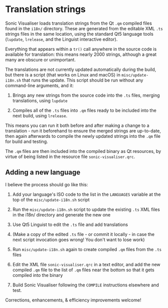 
Translation strings
===================

Sonic Visualiser loads translation strings from the Qt `.qm` compiled
files found in the `i18n/` directory. These are generated from the
editable XML `.ts` strings files in the same location, using the
standard Qt5 language tools (`lupdate`, `lrelease`, and the Linguist
interactive editor).

Everything that appears within a `tr()` call anywhere in the source
code is available for translation: this means nearly 2000 strings,
although a great many are obscure or unimportant.

The translations are not currently updated automatically during the
build, but there is a script (that works on Linux and macOS) in
`misc/update-i18n.sh` that runs the update. This script should be run
without any command-line arguments, and it:

 1. Brings any new strings from the source code into the `.ts` files,
 merging translations, using `lupdate`

 2. Compiles all of the `.ts` files into `.qm` files ready to be
 included into the next build, using `lrelease`.

This means you can run it both before and after making a change to a
translation - run it beforehand to ensure the merged strings are
up-to-date, then again afterwards to compile the newly updated strings
into the `.qm` file for build and testing.

The `.qm` files are then included into the compiled binary as Qt
resources, by virtue of being listed in the resource file
`sonic-visualiser.qrc`.

Adding a new language
---------------------

I believe the process should go like this:

 1. Add your language's ISO code to the list in the `LANGUAGES`
 variable at the top of the `misc/update-i18n.sh` script

 2. Run the `misc/update-i18n.sh` script to update the existing `.ts`
 XML files in the i18n/ directory and generate the new one
 
 3. Use Qt5 Linguist to edit the `.ts` file and add translations

 4. (Make a copy of the edited `.ts` file - or commit it locally - in case
 the next script invocation goes wrong! You don't want to lose work)
 
 5. Run `misc/update-i18n.sh` again to create compiled `.qm` files
 from the `.ts` files
 
 6. Edit the XML file `sonic-visualiser.qrc` in a text editor, and add
 the new compiled `.qm` file to the list of `.qm` files near the
 bottom so that it gets compiled into the binary
 
 7. Build Sonic Visualiser following the `COMPILE` instructions
 elsewhere and test.

Corrections, enhancements, & efficiency improvements welcome!
